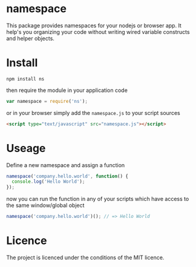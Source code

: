# namespace
This package provides namespaces for your nodejs or browser app. It help's you organizing your code without writing wired variable constructs and helper objects.

# Install
```
npm install ns
```

then require the module in your application code

```javascript
var namespace = require('ns');
```

or in your browser simply add the ```namespace.js``` to your script sources

```html
<script type="text/javascript" src="namespace.js"></script>
```

# Useage
Define a new namespace and assign a function

```javascript
namespace('company.hello.world', function() {
  console.log('Hello World');
});
```

now you can run the function in any of your scripts which have access to the same window/global object

```javascript
namespace('company.hello.world')(); // => Hello World
```

# Licence
The project is licenced under the conditions of the MIT licence.